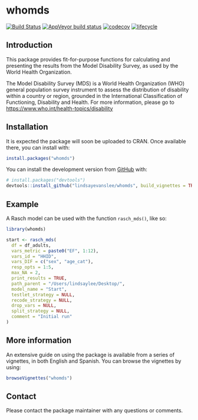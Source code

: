 
<!-- README.md is generated from README.Rmd. Please edit that file -->

# whomds

<!-- badges: start -->

[![Build
Status](https://travis-ci.com/lindsayevanslee/whomds.svg?branch=master)](https://app.travis-ci.com/lindsayevanslee/whomds)
[![AppVeyor build
status](https://ci.appveyor.com/api/projects/status/github/lindsayevanslee/whomds?branch=master&svg=true)](https://ci.appveyor.com/project/lindsayevanslee/whomds)
[![codecov](https://codecov.io/gh/lindsayevanslee/whomds/branch/master/graph/badge.svg)](https://app.codecov.io/gh/lindsayevanslee/whomds)
[![lifecycle](https://lifecycle.r-lib.org/articles/figures/lifecycle-stable.svg)](https://lifecycle.r-lib.org/articles/stages.html#stable)
<!-- badges: end -->

## Introduction

This package provides fit-for-purpose functions for calculating and
presenting the results from the Model Disability Survey, as used by the
World Health Organization.

The Model Disability Survey (MDS) is a World Health Organization (WHO)
general population survey instrument to assess the distribution of
disability within a country or region, grounded in the International
Classification of Functioning, Disability and Health. For more
information, please go to <https://www.who.int/health-topics/disability>

## Installation

It is expected the package will soon be uploaded to CRAN. Once available
there, you can install with:

``` r
install.packages("whomds")
```

You can install the development version from
[GitHub](https://github.com/) with:

``` r
# install.packages("devtools")
devtools::install_github("lindsayevanslee/whomds", build_vignettes = TRUE)
```

## Example

A Rasch model can be used with the function `rasch_mds()`, like so:

``` r
library(whomds)

start <- rasch_mds(
  df = df_adults, 
  vars_metric = paste0("EF", 1:12),
  vars_id = "HHID", 
  vars_DIF = c("sex", "age_cat"),
  resp_opts = 1:5, 
  max_NA = 2,
  print_results = TRUE,
  path_parent = "/Users/lindsaylee/Desktop/",
  model_name = "Start",
  testlet_strategy = NULL,
  recode_strategy = NULL,
  drop_vars = NULL,
  split_strategy = NULL,
  comment = "Initial run"
)
```

## More information

An extensive guide on using the package is available from a series of
vignettes, in both English and Spanish. You can browse the vignettes by
using:

``` r
browseVignettes("whomds")
```

## Contact

Please contact the package maintainer with any questions or comments.

